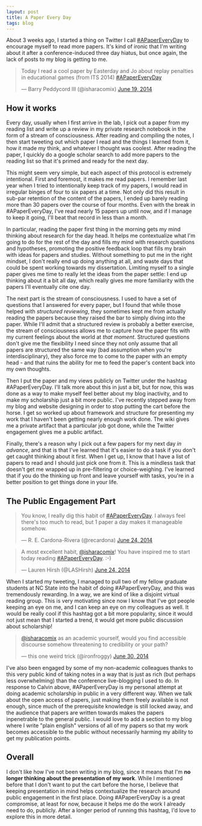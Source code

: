 ```yaml
---
layout: post
title: A Paper Every Day
tags: blog
---
```


About 3 weeks ago, I started a thing on Twitter I call [#APaperEveryDay][] to encourage myself to read more papers. It's kind of ironic that I'm writing about it after a conference-induced three day hiatus, but once again, the lack of posts to my blog is getting to me.

<blockquote class="twitter-tweet" lang="en"><p>Today I read a cool paper by Easterday and Jo about replay penalties in educational games (from ITS 2014) <a href="https://twitter.com/hashtag/APaperEveryDay?src=hash">#APaperEveryDay</a></p>&mdash; Barry Peddycord III (@isharacomix) <a href="https://twitter.com/isharacomix/statuses/479608095434608640">June 19, 2014</a></blockquote>

How it works
------------
Every day, usually when I first arrive in the lab, I pick out a paper from my reading list and write up a review in my private research notebook in the form of a stream of consciousness. After reading and compiling the notes, I then start tweeting out which paper I read and the things I learned from it, how it made my think, and whatever I thought was coolest. After reading the paper, I quickly do a google scholar search to add more papers to the reading list so that it's primed and ready for the next day.

This might seem very simple, but each aspect of this protocol is extremely intentional. First and foremost, it makes me read papers. I remember last year when I tried to intentionally keep track of my papers, I would read in irregular binges of four to six papers at a time. Not only did this result in sub-par retention of the content of the papers, I ended up barely reading more than 30 papers over the course of four months. Even with the break in #APaperEveryDay, I've read nearly 15 papers up until now, and if I manage to keep it going, I'll beat that record in less than a month.

In particular, reading the paper first thing in the morning gets my mind thinking about research for the day head. It helps me contextualize what I'm going to do for the rest of the day and fills my mind with research questions and hypotheses, promoting the positive feedback loop that fills my brain with ideas for papers and studies. Without something to put me in the right mindset, I don't really end up doing anything at all, and waste days that could be spent working towards my dissertation. Limiting myself to a single paper gives me time to really let the ideas from the paper settle: I end up thinking about it a bit all day, which really gives me more familiarity with the papers I'll eventually cite one day.

The next part is the stream of consciousness. I used to have a set of questions that I answered for every paper, but I found that while those helped with *structured reviewing*, they sometimes kept me from actually reading the papers because they raised the bar to simply diving into the paper. While I'll admit that a structured review is probably a better exercise, the stream of consciousness allows me to capture how the paper fits with my current feelings about the world at *that moment*. Structured questions don't give me the flexibility I need since they not only assume that all papers are structured the same way (bad assumption when you're interdisciplinary), they also force me to come to the paper with an empty head - and that ruins the ability for me to feed the paper's content back into my own thoughts.

Then I put the paper and my views publicly on Twitter under the hashtag #APaperEveryDay. I'll talk more about this in just a bit, but for now, this was done as a way to make myself feel better about my blog inactivity, and to make my scholarship just a bit more public. I've recently stepped away from my blog and website designing in order to stop putting the cart before the horse. I get so worked up about framework and structure for presenting my work that I haven't been getting nearly enough work done. The wiki gives me a private artifact that a particular job got done, while the Twitter engagement gives me a public artifact.

Finally, there's a reason why I pick out a few papers for my next day *in advance*, and that is that I've learned that it's easier to do a task if you don't get caught thinking about it first. When I get up, I know that I have a list of papers to read and I should just pick one from it. This is a mindless task that doesn't get me wrapped up in pre-filtering or choice-weighing. I've learned that if you do the thinking up front and leave yourself with tasks, you're in a better position to get things done in your life.

The Public Engagement Part
--------------------------
<blockquote class="twitter-tweet" lang="en"><p>You know, I really dig this habit of <a href="https://twitter.com/hashtag/APaperEveryDay?src=hash">#APaperEveryDay</a>. I always feel there&#39;s too much to read, but 1 paper a day makes it manageable somehow.</p>&mdash; R. E. Cardona-Rivera (@recardona) <a href="https://twitter.com/recardona/statuses/481237927708868608">June 24, 2014</a></blockquote>

<blockquote class="twitter-tweet" lang="en"><p>A most excellent habit, <a href="https://twitter.com/isharacomix">@isharacomix</a>! You have inspired me to start today reading <a href="https://twitter.com/hashtag/APaperEveryDay?src=hash">#APaperEveryDay</a>. :-)</p>&mdash; Lauren Hirsh (@LASHirsh) <a href="https://twitter.com/LASHirsh/statuses/481553270746279937">June 24, 2014</a></blockquote>

When I started my tweeting, I managed to pull two of my fellow graduate students at NC State into the habit of doing #APaperEveryDay, and this was tremendously rewarding. In a way, we are kind of like a disjoint virtual reading group. This is very motivating since now I know that I've got people keeping an eye on me, and I can keep an eye on my colleagues as well. It would be really cool if this hashtag got a bit more popularity, since it would not just mean that I started a trend, it would get more public discussion about scholarship!

<blockquote class="twitter-tweet" lang="en"><p><a href="https://twitter.com/isharacomix">@isharacomix</a> as an academic yourself, would you find accessible discourse somehow threatening to credibility or your path?</p>&mdash; this one weird trick (@ironfroggy) <a href="https://twitter.com/ironfroggy/statuses/483445051222392832">June 30, 2014</a></blockquote>

I've also been engaged by some of my non-academic colleagues thanks to this very public kind of taking notes in a way that is just as rich (but perhaps less overwhelming) than the conference live-blogging I used to do. In response to Calvin above, #APaperEveryDay is my personal attempt at doing academic scholarship in public in a very different way. When we talk about the open access of papers, just making them freely available is not enough, since much of the prerequisite knowledge is still locked away, and the audience that papers are written towards makes the papers inpenetrable to the general public. I would love to add a section to my blog where I write "plain english" versions of all of my papers so that my work becomes accessible to the public without necessarily harming my ability to get my publication points.

Overall
-------
I don't like how I've not been writing in my blog, since it means that I'm **no longer thinking about the presentation of my work**. While I mentioned before that I don't want to put the cart before the horse, I believe that keeping presentation in mind helps contextualize the research around public engagement in the first place. Doing #APaperEveryDay is a great compromise, at least for now, because it helps me do the work I already need to do, publicly. After a longer period of running this hashtag, I'd love to explore this in more detail.

[#APaperEveryDay]: https://twitter.com/hashtag/APaperEveryDay?src=hash
